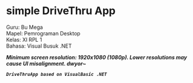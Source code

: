 # simple DriveThru App

<p>Guru: Bu Mega<br>
Mapel: Pemrograman Desktop<br>
Kelas: XI RPL 1<br>
Bahasa: Visual Busuk .NET</p>


<strong><i>Minimum screen resolution: 1920x1080 (1080p). Lower resolutions may cause UI misalignment.
dwyor~
```
DriveThruApp based on VisualBasic .NET
```
